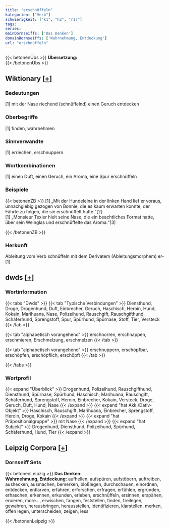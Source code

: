 ```yaml
---
title: "erschnüffeln"
kategorien: ["Verb"]
schwierigkeit: ["k1", "h2", "r17"]
tags:
series:
mainDornseiffs: ['Das Denken']
domainDornseiffs: ['Wahrnehmung, Entdeckung']
url: "erschnüffeln"
---
```


{{< betonenÜbs >}}
**Übersetzung:**  
{{< /betonenÜbs >}}

## Wiktionary [[+](https://de.wiktionary.org/wiki/erschnüffeln)]

### Bedeutungen
[1] mit der Nase riechend (schnüffelnd) einen Geruch entdecken  

### Oberbegriffe
[1] finden, wahrnehmen  

### Sinnverwandte
[1] erriechen, erschnuppern  

### Wortkombinationen
[1] einen Duft, einen Geruch, ein Aroma, eine Spur erschnüffeln  

### Beispiele
{{< betonenZB >}}
[1] „Mit der Hundeleine in der linken Hand lief er voraus, unnachgiebig gezogen von Bonnie, die es kaum erwarten konnte, der Fährte zu folgen, die sie erschnüffelt hatte.“[2]  
[1] „Monsieur Texier hielt seine Nase, die ein beachtliches Format hatte, über sein Weinglas und erschnüffelte das Aroma.“[3]  

{{< /betonenZB >}}
### Herkunft
Ableitung vom Verb schnüffeln mit dem Derivatem (Ableitungsmorphem) er-[1]  



## dwds [[+](https://www.dwds.de/wb/erschnüffeln)]

### Wortinformation
{{< tabs "Dwds" >}}
{{< tab "Typische Verbindungen" >}}
Diensthund, Droge, Drogenhund, Duft, Einbrecher, Geruch, Haschisch, Heroin, Hund, Kokain, Marihuana, Nase, Polizeihund, Rauschgift, Rauschgifthund, Schäferhund, Sprengstoff, Spur, Spürhund, Spürnase, Stoff, Tier, Versteck
{{< /tab >}}

{{< tab "alphabetisch vorangehend" >}}
erschnorren, erschnappen, erschmieren, Erschmelzung, erschmelzen
{{< /tab >}}

{{< tab "alphabetisch vorangehend" >}}
erschnuppern, erschöpfbar, erschöpfen, erschöpflich, erschöpft
{{< /tab >}}

{{< /tabs >}}

### Wortprofil
{{< expand "Überblick" >}} Drogenhund, Polizeihund, Rauschgifthund, Diensthund, Spürnase, Spürhund, Haschisch, Marihuana, Rauschgift, Schäferhund, Sprengstoff, Heroin, Einbrecher, Kokain, Versteck, Droge, Geruch, Duft, Hund, Nase {{< /expand >}}
{{< expand "hat Akk./Dativ-Objekt" >}} Haschisch, Rauschgift, Marihuana, Einbrecher, Sprengstoff, Heroin, Droge, Kokain {{< /expand >}}
{{< expand "hat Präpositionalgruppe" >}} mit Nase {{< /expand >}}
{{< expand "hat Subjekt" >}} Drogenhund, Diensthund, Polizeihund, Spürhund, Schäferhund, Hund, Tier {{< /expand >}}

## Leipzig Corpora [[+](https://corpora.uni-leipzig.de/en/res?word=erschnüffeln&corpusId=deu_newscrawl-public_2018)]

### Dornseiff Sets
{{< betonenLeipzig >}}
**Das Denken:**  
**Wahrnehmung, Entdeckung:** aufhellen, aufspüren, aufstöbern, auftreiben, aushecken, ausmachen, bemerken, bloßlegen, durchschauen, einordnen, entdecken, entlarven, erfahren, erforschen, erfragen, erfühlen, ergründen, erhaschen, erkennen, erkunden, erleben, erschnüffeln, ersinnen, erspähen, eruieren, more..., erwischen, fangen, feststellen, finden, freilegen, gewahren, herausbringen, herausstellen, identifizieren, klarstellen, merken, offen legen, unterscheiden, zeigen, less  

{{< /betonenLeipzig >}}
